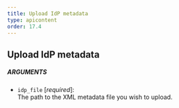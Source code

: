 ```yaml
---
title: Upload IdP metadata
type: apicontent
order: 17.4
---
```


## Upload IdP metadata

##### ARGUMENTS
* `idp_file` [*required*]:  
     The path to the XML metadata file you wish to upload.
